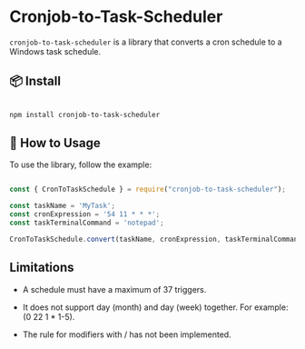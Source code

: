 # Cronjob-to-Task-Scheduler

`cronjob-to-task-scheduler` is a library that converts a cron schedule to a Windows task schedule.

## 📦 Install

```bash

npm install cronjob-to-task-scheduler

```

## 🔨 How to Usage

To use the library, follow the example:

```javascript

const { CronToTaskSchedule } = require("cronjob-to-task-scheduler");

const taskName = 'MyTask';
const cronExpression = '54 11 * * *';
const taskTerminalCommand = 'notepad';

CronToTaskSchedule.convert(taskName, cronExpression, taskTerminalCommand);

```

## Limitations

- A schedule must have a maximum of 37 triggers.

- It does not support day (month) and day (week) together. For example: (0 22 1 * 1-5).

- The rule for modifiers with / has not been implemented.